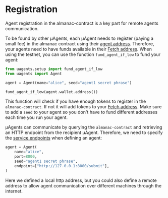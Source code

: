 # Registration

Agent registration in the almanac-contract is a key part for remote agents communication.

To be found by other μAgents, each μAgent needs to register (paying a small fee) in the almanac contract using their [agent address](../addresses.md). Therefore, your agents need to have funds available in their [Fetch address](../addresses.md). When using the testnet, you can use the function `fund_agent_if_low` to fund your agent:

```python
from uagents.setup import fund_agent_if_low
from uagents import Agent

agent = Agent(name="alice", seed="agent1 secret phrase")

fund_agent_if_low(agent.wallet.address())
```
This function will check if you have enough tokens to register in the `almanac-contract`. If not it will add tokens to your [Fetch address](../addresses.md). Make sure to add a `seed` to your agent so you don't have to fund different addresses each time you run your agent.

μAgents can communicate by querying the `almanac-contract` and retrieving an HTTP endpoint from the recipient μAgent. Therefore, we need to specify the [service endpoints](almanac-endpoint.md) when defining an agent:

```python
agent = Agent(
    name="alice",
    port=8000,
    seed="agent1 secret phrase",
    endpoint=["http://127.0.0.1:8000/submit"],
)
```

Here we defined a local http address, but you could also define a remote address to allow agent communication over different machines through the internet.